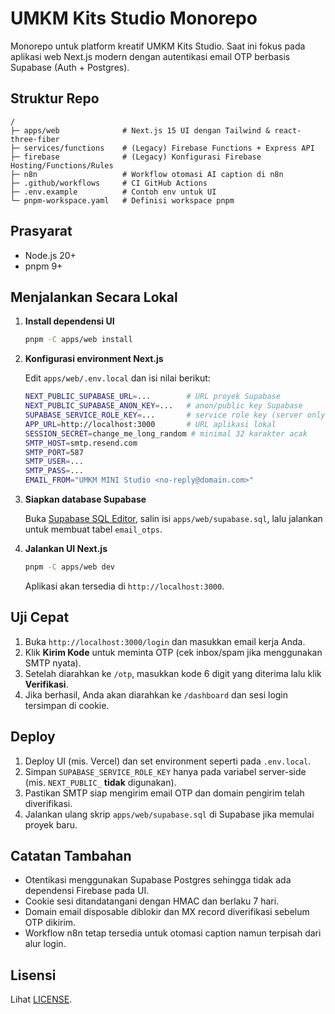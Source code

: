 # UMKM Kits Studio Monorepo

Monorepo untuk platform kreatif UMKM Kits Studio. Saat ini fokus pada aplikasi web Next.js modern dengan autentikasi email OTP berbasis Supabase (Auth + Postgres).

## Struktur Repo

```
/
├─ apps/web              # Next.js 15 UI dengan Tailwind & react-three-fiber
├─ services/functions    # (Legacy) Firebase Functions + Express API
├─ firebase              # (Legacy) Konfigurasi Firebase Hosting/Functions/Rules
├─ n8n                   # Workflow otomasi AI caption di n8n
├─ .github/workflows     # CI GitHub Actions
├─ .env.example          # Contoh env untuk UI
└─ pnpm-workspace.yaml   # Definisi workspace pnpm
```

## Prasyarat

- Node.js 20+
- pnpm 9+


## Menjalankan Secara Lokal

1. **Install dependensi UI**

   ```bash
   pnpm -C apps/web install
   ```

2. **Konfigurasi environment Next.js**

   Edit `apps/web/.env.local` dan isi nilai berikut:

   ```bash
   NEXT_PUBLIC_SUPABASE_URL=...        # URL proyek Supabase
   NEXT_PUBLIC_SUPABASE_ANON_KEY=...   # anon/public key Supabase
   SUPABASE_SERVICE_ROLE_KEY=...       # service role key (server only)
   APP_URL=http://localhost:3000       # URL aplikasi lokal
   SESSION_SECRET=change_me_long_random # minimal 32 karakter acak
   SMTP_HOST=smtp.resend.com
   SMTP_PORT=587
   SMTP_USER=...
   SMTP_PASS=...
   EMAIL_FROM="UMKM MINI Studio <no-reply@domain.com>"
   ```

3. **Siapkan database Supabase**

   Buka [Supabase SQL Editor](https://supabase.com/dashboard/project/_/sql/new), salin isi `apps/web/supabase.sql`, lalu jalankan untuk membuat tabel `email_otps`.

4. **Jalankan UI Next.js**

   ```bash
   pnpm -C apps/web dev
   ```

   Aplikasi akan tersedia di `http://localhost:3000`.

## Uji Cepat

1. Buka `http://localhost:3000/login` dan masukkan email kerja Anda.
2. Klik **Kirim Kode** untuk meminta OTP (cek inbox/spam jika menggunakan SMTP nyata).
3. Setelah diarahkan ke `/otp`, masukkan kode 6 digit yang diterima lalu klik **Verifikasi**.
4. Jika berhasil, Anda akan diarahkan ke `/dashboard` dan sesi login tersimpan di cookie.

## Deploy

1. Deploy UI (mis. Vercel) dan set environment seperti pada `.env.local`.
2. Simpan `SUPABASE_SERVICE_ROLE_KEY` hanya pada variabel server-side (mis. `NEXT_PUBLIC_` **tidak** digunakan).
3. Pastikan SMTP siap mengirim email OTP dan domain pengirim telah diverifikasi.
4. Jalankan ulang skrip `apps/web/supabase.sql` di Supabase jika memulai proyek baru.

## Catatan Tambahan

- Otentikasi menggunakan Supabase Postgres sehingga tidak ada dependensi Firebase pada UI.
- Cookie sesi ditandatangani dengan HMAC dan berlaku 7 hari.
- Domain email disposable diblokir dan MX record diverifikasi sebelum OTP dikirim.
- Workflow n8n tetap tersedia untuk otomasi caption namun terpisah dari alur login.

## Lisensi

Lihat [LICENSE](./LICENSE).
